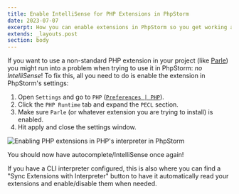 ```yaml
---
title: Enable IntelliSense for PHP Extensions in PhpStorm
date: 2023-07-07
excerpt: How you can enable extensions in PhpStorm so you get working autocomplete on them.
extends: _layouts.post
section: body
---
```


If you want to use a non-standard PHP extension in your project (like [Parle](https://www.php.net/manual/en/book.parle.php))
you might run into a problem when trying to use it in PhpStorm: _no IntelliSense_! To fix this, all you need to do is
enable the extension in PhpStorm's settings:

1. Open `Settings` and go to `PHP` ([`Preferences | PHP`](jetbrains://PhpStorm/settings?name=PHP)).
2. Click the `PHP Runtime` tab and expand the `PECL` section.
3. Make sure `Parle` (or whatever extension you are trying to install) is enabled.
4. Hit apply and close the settings window.

![Enabling PHP extensions in PHP's interpreter in PhpStorm](/assets/images/posts/phpstorm-extensions.jpg)

You should now have autocomplete/IntelliSense once again!

If you have a CLI interpreter configured, this is also where you can find a "Sync Extensions with Interpreter" button to
have it automatically read your extensions and enable/disable them when needed.
